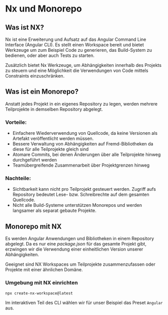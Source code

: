 # Nx und Monorepo

## Was ist NX?

Nx ist eine Erweiterung und Aufsatz auf das Angular Command Line Interface (Angular CLI).
Es stellt einen Workspace bereit und bietet Werkzeuge um zum Beispiel Code zu generieren,
das Build-System zu bedienen, oder aber auch Tests zu starten.

Zusätzlich bietet Nx Werkzeuge, um Abhängigkeiten innerhalb des Projekts zu steuern
und eine Möglichkeit die Verwendungen von Code mittels Constraints einzuschränken.

## Was ist ein Monorepo?

Anstatt jedes Projekt in ein eigenes Repository zu legen, werden mehrere Teilprojekte in
demselben Repository abgelegt.

### Vorteile:

- Einfachere Wiederverwendung von Quellcode, da keine Versionen als Artefakt veröffentlicht werden müssen.
- Bessere Verwaltung von Abhängigkeiten auf Fremd-Bibliotheken da diese für alle Teilprojekte gleich sind
- Atomare Commits, bei denen Änderungen über alle Teilprojekte hinweg durchgeführt werden
- Teamübergreifende Zusammenarbeit über Projektgrenzen hinweg

### Nachteile:

- Sichtbarkeit kann nicht pro Teilprojekt gesteuert werden. Zugriff aufs Repository bedeutet Lese- bzw. Schreibrechte 
  auf dem gesamten Quellcode.
- Nicht alle Build-Systeme unterstützen Monorepos und werden langsamer als separat gebaute Projekte.

## Monorepo mit NX

Es werden Angular Anwendungen und Bibliotheken in einem Repository abgelegt. Da es nur eine *package.json* für das
gesamte Projekt gibt, erzwingen wir die Verwendung einer einheitlichen Version unserer Abhängigkeiten.

Geeignet sind NX Workspaces um Teilprojekte zusammenzufassen oder Projekte mit einer ähnlichen Domäne.

### Umgebung mit NX einrichten

```bash
npx create-nx-workspace@latest
```

Im interaktiven Teil des CLI wählen wir für unser Beispiel das Preset `Angular` aus.

